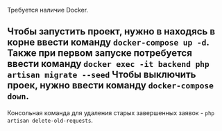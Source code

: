 Требуется наличие Docker.

Чтобы запустить проект, нужно в находясь в корне ввести команду `docker-compose up -d`.
Также при первом запуске потребуется ввести команду `docker exec -it backend php artisan migrate --seed`
Чтобы выключить проек, нужно ввести команду `docker-compose down`.
---

Консольная команда для удаления старых завершенных заявок - `php artisan delete-old-requests`.